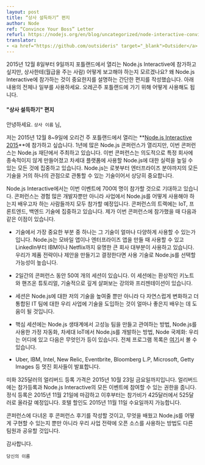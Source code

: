 ```yaml
---
layout: post
title: “상사 설득하기” 편지
author: Node
ref: “Convince Your Boss” Letter
refurl: https://nodejs.org/en/blog/uncategorized/node-interactive-convince-boss/
translator:
- <a href="https://github.com/outsideris" target="_blank">Outsider</a>
---
```


<!--
Want to attend Node.js Interactive happening in Portland from December 8-9, 2015, but don’t know how to bring it up to your boss (the person with the money)? We laid out a simple letter explaining why it is important. Use it in full or use snippets of it, whatever it takes to get you in Portland, OR!
-->
2015년 12월 8일부터 9일까지 포틀랜드에서 열리는 Node.js Interactive에 참가하고 싶지만,
상사한테(월급을 주는 사람) 어떻게 보고해야 하는지 모르겠나요? 왜 Node.js Interactive에
참가하는 것이 중요한지를 설명하는 간단한 편지를 작성했습니다. 아래 내용의 전체나 일부를 사용하세요.
오레곤주 포틀랜드에 가기 위해 어떻게 사용해도 됩니다.

<!--
#### “Convince Your Boss” Letter
-->

#### "상사 설득하기" 편지

<!--
Dear `Boss Name`,
-->
안녕하세요. `상사 이름` 님,

<!--
I’d like to attend **[Node.js Interactive 2015](http://events.linuxfoundation.org/events/node-interactive)** taking place December 8-9, 2015, in Portland, OR. There are a lot of Node.js conferences during the year, but this is the premier conference put on by the Node.js Foundation. Vendor-neutral by design, it is focused on everything from fine-tuning my skills in Node.js to the future of the platform. Node.js is penetrating almost every single aspect of technology from powering robots to enterprise, and is downloaded 2 million times per month. It’s a pretty big deal.
-->
저는 2015년 12월 8~9일에 오리건 주 포틀랜드에서 열리는
**[Node.js Interactive 2015](http://events.linuxfoundation.org/events/node-interactive)**에
참가하고 싶습니다. 1년에 많은 Node.js 콘퍼런스가 열리지만, 이번 콘퍼런스는 Node.js 재단에서 주최하고
있습니다. 이번 콘퍼런스는 의도적으로 특정 회사에 종속적이지 않게 만들어졌고 차세대 플랫폼에 사용할
Node.js에 대한 실력을 높일 수 있는 모든 것에 집중하고 있습니다. Node.js는 로봇부터 엔터프라이즈
분야까지의 모든 기술을 거의 하나의 관점으로 관통할 수 있는 기술이어서 상당히 중요합니다.

<!--
They are anticipating more than 700 individuals will attend the event. The conference welcomes experienced developers as well as those interested in learning how to implement Node.js into their business, and everyone inbetween. The tracks focus on IoT, frontend and backend technologies. Here are just a few advantages of me going to the conference.
-->
Node.js Interactive에서는 이번 이벤트에 700여 명이 참가할 것으로 기대하고 있습니다. 콘퍼런스는
경험 많은 개발자뿐만 아니라 사업에서 Node.js를 어떻게 사용해야 하는지 배우고자 하는 사람들까지 모두
참가할 예정입니다. 콘퍼런스의 트랙에는 IoT, 프론트엔드, 백엔드 기술에 집중하고 있습니다. 제가 이번
콘퍼런스에 참가했을 때 다음과 같은 이점이 있습니다.

<!--
* One of the great features about the technology is how diverse it is. It can be used to build mobile apps or enterprise apps, and almost every single big named company is using it from LinkedIn to IBM to Netflix. If we decide to build out our product strategy or offering, it is likely that Node.js will be the technology that I use across the board.

* There will be more than 50 sessions in the two day conference. These sessions include visionary keynotes, hands-on tutorials, deep-dive technical lectures, and presentations.

* The session will not only craft my skills with Node.js, but also help me learn how best to adopt the technology to our business for smoother transitions and a more united IT team.

* Key session include: how to build and engage high performance teams in the Node.js ecosystem, home automation with Node.js, how to develop Node.js in the next-generation of IoT, Node International: Where We Are and What's Next, and many more. The full list of program can be found [here](http://nodejspdx2015.sched.org/).

* There are some awesome companies presenting including Uber, IBM, Intel, New Relic, Eventbrite, Bloomberg L.P, Microsoft, Getty Images and more.
-->

* 기술에서 가장 중요한 부분 중 하나는 그 기술이 얼마나 다양하게 사용할 수 있는가입니다. Node.js는
모바일 앱이나 엔터프라이즈 앱을 만들 때 사용할 수 있고 LinkedIn부터 IBM이나 Netflix까지 유명한
큰 회사 대부분이 사용하고 있습니다. 우리가 제품 전략이나 제안을 만들기고 결정한다면 사용 기술로
Node.js를 선택할 가능성이 높습니다.

* 2일간의 콘퍼런스 동안 50여 개의 세션이 있습니다. 이 세션에는 환상적인 키노트와 핸즈온 튜토리얼,
기술적으로 깊게 살펴보는 강의와 프리젠테이션이 있습니다.

* 세션은 Node.js에 대한 저의 기술을 높여줄 뿐만 아니라 다 자연스럽게 변화하고 더 통합된 IT 팀에 대한
우리 사업에 기술을 도입하는 것이 얼마나 좋은지 배우는 데 도움이 될 것입니다.

* 핵심 세션에는 Node.js 생태계에서 고성능 팀을 만들고 관여하는 방법, Node.js를 사용한 가정 자동화,
차세대 IoT에서 Node.js를 개발하는 방법, Node 국제화: 우리는 어디에 있고 다음은 무엇인가 등이
있습니다. 전체 프로그램 목록은 [여기](http://nodejspdx2015.sched.org/)서 볼 수 있습니다.

* Uber, IBM, Intel, New Relic, Eventbrite, Bloomberg L.P, Microsoft,
Getty Images 등 멋진 회사들이 발표합니다.

<!--
Early bird registration price of US$325 ends Friday, October 23, 2015. It includes registration and full access to all of the events happening at the Node.js Interactive. Standard registration closes November 21, 2015, after which the conference price will increase from $425 to $525. Discounted hotel rates are also available until Wednesday, November 11, 2015.
-->
미화 325달러의 얼리버드 등록 가격은 2015년 10월 23일 금요일까지입니다. 얼리버드에는 참가등록과 Node.js Interactive의 모든 이벤트에 참여할 수 있는 권한을 줍니다. 정식 등록은 2015년 11월 21일에 마감하고 이후부터는 참가비가 425달러에서 525달러로 올라갈 예정입니다. 호텔 할인도 2015년 11월 11일 수요일까지 가능합니다.

<!--
I would be happy to write a post-conference report and share with other members of the team on what I’ve learned and how we can implement Node.js as well as open source governing practices into our business strategy.

Thanks,

`Your Name`
-->
콘퍼런스에 다녀온 후 콘퍼런스 후기를 작성할 것이고, 무엇을 배웠고 Node.js를 어떻게 구현할 수 있는지
뿐만 아니라 우리 사업 전략에 오픈 소스를 사용하는 방법도 다른 팀원과 공유할 것입니다.

감사합니다.

`당신의 이름`
